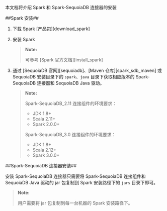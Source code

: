 [^_^]:
    SparkSQL 实例-安装部署

本文档将介绍 Spark 和 Spark-SequoiaDB 连接器的安装

##Spark 安装##

1. 下载 Spark [产品包][download_spark]

2. 安装 Spark 

   > **Note:**
   > 
   > 可参考 [Spark 官方文档][install_spark]

3. 通过 [SequoiaDB 官网][sequoiadb]、[Maven 仓库][spark_sdb_maven] 或 SequoiaDB 安装目录下的 `spark`、`java` 目录下获取相应版本的 Spark-SequoiaDB 连接器和 SequoiaDB Java 驱动。
   > **Note:**
   >
   > Spark-SequoiaDB_2.11 连接组件的环境要求：
   > - JDK 1.8+
   > - Scala 2.11+
   > - Spark 2.0.0+
   > 
   > Spark-SequoiaDB_3.0 连接组件的环境要求：
   > - JDK 1.8+
   > - Scala 2.12+
   > - Spark 3.0.0+


##Spark-SequoiaDB 连接器安装##

安装 Spark-SequoiaDB 连接器只需要将 Spark-SequoiaDB 连接组件和 SequoiaDB Java 驱动的 jar 包复制到 Spark 安装路径下的 `jars` 目录下即可。

> **Note:**
>
> 用户需要将 jar 包复制到每一台机器的 Spark 安装路径下。

[^_^]:
    本文使用到的所有链接及引用
[download_spark]:http://spark.apache.org/downloads.html
[install_spark]:http://spark.apache.org/docs/latest
[spark_sdb_maven]:https://mvnrepository.com/artifact/com.sequoiadb
[sequoiadb]:https://download.sequoiadb.com/cn/driver